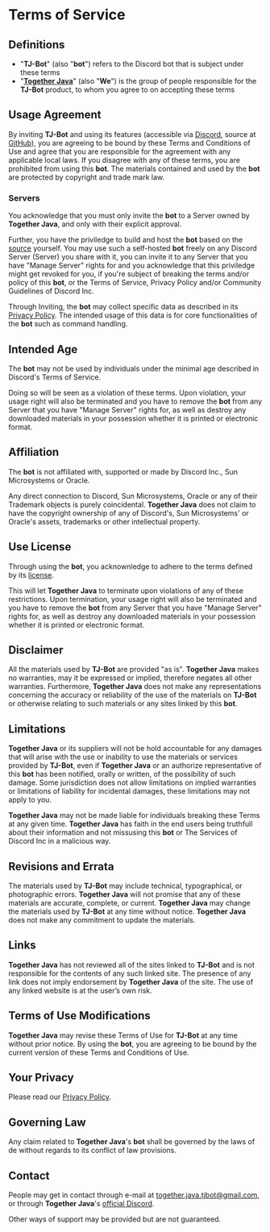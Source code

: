 # Terms of Service

## Definitions

* "**TJ-Bot**" (also "**bot**") refers to the Discord bot that is subject under these terms
* "**[Together Java](https://github.com/orgs/Together-Java/teams/moderators/members)**" (also "**We**") is the group of people responsible for the **TJ-Bot** product, to whom you agree to on accepting these terms

## Usage Agreement

By inviting **TJ-Bot** and using its features (accessible via [Discord](https://discord.com/), source at [GitHub](https://github.com/Together-Java/TJ-Bot)), you are agreeing to be bound by these  Terms and Conditions of Use and agree that you are responsible for the agreement with any applicable local laws. If you disagree with any of these terms, you are prohibited from using this **bot**. The materials contained and used by the **bot** are protected by copyright and trade mark law.

### Servers

You acknowledge that you must only invite the **bot** to a Server owned by **Together Java**, and only with their explicit approval.

Further, you have the priviledge to build and host the **bot** based on the [source](https://github.com/Together-Java/TJ-Bot) yourself. You may use such a self-hosted **bot** freely on any Discord Server (Server) you share with it, you can invite it to any Server that you have "Manage Server" rights for and you acknowledge that this priviledge might get revoked for you, if you're subject of breaking the terms and/or policy of this **bot**, or the Terms of Service, Privacy Policy and/or Community Guidelines of Discord Inc.

Through Inviting, the **bot** may collect specific data as described in its [Privacy Policy](#your-privacy).
The intended usage of this data is for core functionalities of the **bot** such as command handling.

## Intended Age

The **bot** may not be used by individuals under the minimal age described in Discord's Terms of Service.

Doing so will be seen as a violation of these terms. Upon violation, your usage right will also be terminated and you have to remove the **bot** from any Server that you have "Manage Server" rights for, as well as destroy any downloaded materials in your possession whether it is printed or electronic format.

## Affiliation

The **bot** is not affiliated with, supported or made by Discord Inc., Sun Microsystems or Oracle.

Any direct connection to Discord, Sun Microsystems, Oracle or any of their Trademark objects is purely coincidental. **Together Java** does not claim to have the copyright ownership of any of Discord's, Sun Microsystems' or Oracle's assets, trademarks or other intellectual property.

## Use License

Through using the **bot**, you acknownledge to adhere to the terms defined by its [license](https://github.com/Together-Java/TJ-Bot/blob/develop/LICENSE).

This will let **Together Java** to terminate upon violations of any of these restrictions. Upon termination, your usage right will also be terminated and you have to remove the **bot** from any Server that you have "Manage Server" rights for, as well as destroy any downloaded materials in your possession whether it is printed or electronic format.

## Disclaimer

All the materials used by **TJ-Bot** are provided "as is". **Together Java** makes no warranties, may it be expressed or implied, therefore negates all other warranties. Furthermore, **Together Java** does not make any representations concerning the accuracy or reliability of the use of the materials on **TJ-Bot** or otherwise relating to such materials or any sites linked by this **bot**.

## Limitations

**Together Java** or its suppliers will not be hold accountable for any damages that will arise with the use or inability to use the materials or services provided by **TJ-Bot**, even if **Together Java** or an authorize representative of this **bot** has been notified, orally or written, of the possibility of such damage. Some jurisdiction does not allow limitations on implied warranties or limitations of liability for incidental damages, these limitations may not apply to you.

**Together Java** may not be made liable for individuals breaking these Terms at any given time.
**Together Java** has faith in the end users being truthfull about their information and not missusing this **bot** or The Services of Discord Inc in a malicious way.

## Revisions and Errata

The materials used by **TJ-Bot** may include technical, typographical, or photographic errors. **Together Java** will not promise that any of these materials are accurate, complete, or current. **Together Java** may change the materials used by **TJ-Bot** at any time without notice. **Together Java** does not make any commitment to update the materials.

## Links

**Together Java** has not reviewed all of the sites linked to **TJ-Bot** and is not responsible for the contents of any such linked site. The presence of any link does not imply endorsement by **Together Java** of the site. The use of any linked website is at the user’s own risk.

## Terms of Use Modifications

**Together Java** may revise these Terms of Use for **TJ-Bot** at any time without prior notice. By using the **bot**, you are agreeing to be bound by the current version of these Terms and Conditions of Use.

## Your Privacy

Please read our [Privacy Policy](https://github.com/Together-Java/TJ-Bot/blob/develop/PP.md).

## Governing Law

Any claim related to **Together Java**'s **bot** shall be governed by the laws of de without regards to its conflict of law provisions.

## Contact

People may get in contact through e-mail at [together.java.tjbot@gmail.com](mailto:together.java.tjbot@gmail.com), or through **Together Java**'s [official Discord](https://discord.com/invite/XXFUXzK).

Other ways of support may be provided but are not guaranteed.
